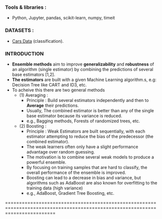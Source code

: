 ### Tools & libraries : 
- Python, Jupyter, pandas, scikit-learn, numpy, timeit

### DATASETS : 
- [Cars Data](https://www.kaggle.com/abineshkumark/carsdata) (classification).
### INTRODUCTION

- **Ensemble methods** aim to improve **generalizability** and **robustness** of an algorithm (single estimator) by combining the predictions of several base estimators [1,2]. 
- **The estimators** are built with a given Machine Learning algorithm.s, e.g: Decision Tree like CART and ID3, etc.
- To acheive this there are two general methods
  - (1) Averaging : 
      - Principle : Build several estimators independently and then to **Average** their predictions. 
      - Usually, The combined estimator is better than any of the single base estimator because its variance is reduced.
      - e.g., Bagging methods, Forests of randomized trees, etc.
  - (2) Boosting :
      - Principle : Weak Estimators are built sequentially, with each estimator attempting to reduce the bias of the predecessor (the combined estimator).
      - The weak learners often only have a slight performance advantage over random guessing.
      - The motivation is to combine several weak models to produce a powerful ensemble.
      - By focusing on training samples that are hard to classify, the overall performance of the ensemble is improved.
      - Boosting can lead to a decrease in bias and variance, but algorithms such as AdaBoost are also known for overfitting to the training data (high variance)
      - e.g., AdaBoost, Gradient Tree Boosting, etc.
      
 ==============================================================================================================================
